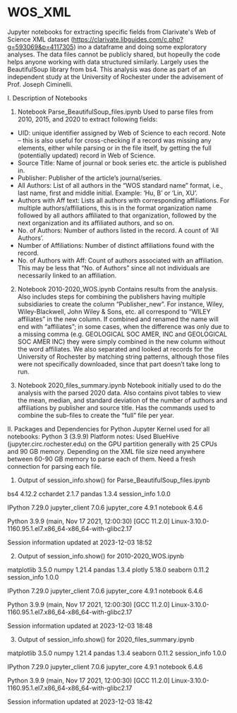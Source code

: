 # WOS_XML
Jupyter notebooks for extracting specific fields from Clarivate's Web of Science XML dataset (https://clarivate.libguides.com/c.php?g=593069&p=4117305) ino a dataframe and doing some exploratory analyses. The data files cannot be publicly shared, but hopeully the code helps anyone working with data structured similarly. Largely uses the BeautifulSoup library from bs4. This analysis was done as part of an independent study at the University of Rochester under the advisement of Prof. Joseph Ciminelli.

I. Description of Notebooks

1. Notebook Parse_BeautifulSoup_files.ipynb
Used to parse files from 2010, 2015, and 2020 to extract following fields:
* UID: unique identifier assigned by Web of Science to each record. Note – this is also useful for cross-checking if a record was missing any elements, either while parsing or in the file itself, by getting the full (potentially updated) record in Web of Science.
* Source Title: Name of journal or book series etc. the article is published in.
* Publisher: Publisher of the article’s journal/series.
* All Authors: List of all authors in the “WOS standard name” format, i.e., last name, first and middle initial. Example: ‘Hu, B’ or ‘Lin, XU’.
* Authors with Aff text: Lists all authors with corresponding affiliations. For multiple authors/affiliations, this is in the format organization name followed by all authors affiliated to that organization, followed by the next organization and its affiliated authors, and so on.
* No. of Authors: Number of authors listed in the record. A count of ‘All Authors’.
* Number of Affiliations: Number of distinct affiliations found with the record.
* No. of Authors with Aff: Count of authors associated with an affiliation. This may be less that “No. of Authors” since all not individuals are necessarily linked to an affiliation.

2. Notebook 2010-2020_WOS.ipynb
Contains results from the analysis. Also includes steps for combining the publishers having multiple subsidiaries to create the column “Publisher_new”. For instance, Wiley, Wiley-Blackwell, John Wiley & Sons, etc. all correspond to “WILEY affiliates” in the new column. If combined and renamed the name will end with “affiliates”; in some cases, when the difference was only due to a missing comma (e.g. GEOLOGICAL SOC AMER, INC and GEOLOGICAL SOC AMER INC) they were simply combined in the new column without the word affiliates. We also separated and looked at records for the University of Rochester by matching string patterns, although those files were not specifically downloaded, since that part doesn’t take long to run.

3. Notebook 2020_files_summary.ipynb
Notebook initially used to do the analysis with the parsed 2020 data. Also contains pivot tables to view the mean, median, and standard deviation of the number of authors and affiliations by publisher and source title. Has the commands used to combine the sub-files to create the “full” file per year.


II. Packages and Dependencies for Python
Jupyter Kernel used for all notebooks: Python 3 (3.9.9)
Platform notes: Used BlueHive (jupyter.circ.rochester.edu) on the GPU partition generally with 25 CPUs and 90 GB memory. Depending on the XML file size need anywhere between 60-90 GB memory to parse each of them. Need a fresh connection for parsing each file.

1. Output of session_info.show() for Parse_BeautifulSoup_files.ipynb
   
bs4                 4.12.2
cchardet            2.1.7
pandas              1.3.4
session_info        1.0.0 

IPython             7.29.0
jupyter_client      7.0.6
jupyter_core        4.9.1
notebook            6.4.6

Python 3.9.9 (main, Nov 17 2021, 12:00:30) [GCC 11.2.0]
Linux-3.10.0-1160.95.1.el7.x86_64-x86_64-with-glibc2.17

Session information updated at 2023-12-03 18:52


2. Output of session_info.show() for 2010-2020_WOS.ipynb
   

matplotlib          3.5.0
numpy               1.21.4
pandas              1.3.4
plotly              5.18.0
seaborn             0.11.2
session_info        1.0.0
 

IPython             7.29.0
jupyter_client      7.0.6
jupyter_core        4.9.1
notebook            6.4.6

Python 3.9.9 (main, Nov 17 2021, 12:00:30) [GCC 11.2.0]
Linux-3.10.0-1160.95.1.el7.x86_64-x86_64-with-glibc2.17

Session information updated at 2023-12-03 18:48

3. Output of session_info.show() for 2020_files_summary.ipynb
   
 
matplotlib          3.5.0
numpy               1.21.4
pandas              1.3.4
seaborn             0.11.2
session_info        1.0.0

IPython             7.29.0
jupyter_client      7.0.6
jupyter_core        4.9.1
notebook            6.4.6

Python 3.9.9 (main, Nov 17 2021, 12:00:30) [GCC 11.2.0]
Linux-3.10.0-1160.95.1.el7.x86_64-x86_64-with-glibc2.17

Session information updated at 2023-12-03 18:42

